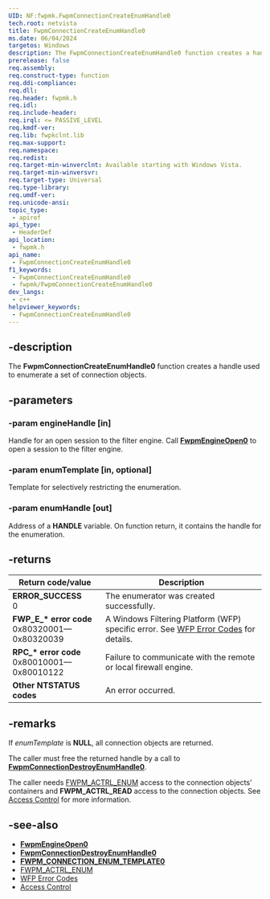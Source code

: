 ```yaml
---
UID: NF:fwpmk.FwpmConnectionCreateEnumHandle0
tech.root: netvista
title: FwpmConnectionCreateEnumHandle0
ms.date: 06/04/2024
targetos: Windows
description: The FwpmConnectionCreateEnumHandle0 function creates a handle used to enumerate a set of connection objects.
prerelease: false
req.assembly: 
req.construct-type: function
req.ddi-compliance: 
req.dll: 
req.header: fwpmk.h
req.idl: 
req.include-header: 
req.irql: <= PASSIVE_LEVEL
req.kmdf-ver: 
req.lib: fwpkclnt.lib
req.max-support: 
req.namespace: 
req.redist: 
req.target-min-winverclnt: Available starting with Windows Vista.
req.target-min-winversvr: 
req.target-type: Universal
req.type-library: 
req.umdf-ver: 
req.unicode-ansi: 
topic_type:
 - apiref
api_type:
 - HeaderDef
api_location:
 - fwpmk.h
api_name:
 - FwpmConnectionCreateEnumHandle0
f1_keywords:
 - FwpmConnectionCreateEnumHandle0
 - fwpmk/FwpmConnectionCreateEnumHandle0
dev_langs:
 - c++
helpviewer_keywords:
 - FwpmConnectionCreateEnumHandle0
---
```


## -description

The **FwpmConnectionCreateEnumHandle0** function creates a handle used to enumerate a set of connection objects.

## -parameters

### -param engineHandle [in]

Handle for an open session to the filter engine. Call **[FwpmEngineOpen0](nf-fwpmk-fwpmengineopen0.md)** to open a session to the filter engine.

### -param enumTemplate [in, optional]

Template for selectively restricting the enumeration.

### -param enumHandle [out]

Address of a **HANDLE** variable. On function return, it contains the handle for the enumeration.

## -returns

| Return code/value | Description |
| --- | --- |
| **ERROR_SUCCESS**<br>0 | The enumerator was created successfully. |
| **FWP_E_\* error code**<br>0x80320001—0x80320039 | A Windows Filtering Platform (WFP) specific error. See [WFP Error Codes](/windows/win32/fwp/wfp-error-codes) for details. |
| **RPC_\* error code**<br>0x80010001—0x80010122 | Failure to communicate with the remote or local firewall engine. |
| **Other NTSTATUS codes** | An error occurred. |

## -remarks

If *enumTemplate* is **NULL**, all connection objects are returned.

The caller must free the returned handle by a call to **[FwpmConnectionDestroyEnumHandle0](nf-fwpmk-fwpmconnectiondestroyenumhandle0.md)**.

The caller needs [FWPM_ACTRL_ENUM](/windows/desktop/FWP/access-right-identifiers) access to the connection objects' containers and **FWPM_ACTRL_READ** access to the connection objects. See [Access Control](/windows/desktop/FWP/access-control) for more information.

## -see-also

- **[FwpmEngineOpen0](nf-fwpmk-fwpmengineopen0.md)**
- **[FwpmConnectionDestroyEnumHandle0](nf-fwpmk-fwpmconnectiondestroyenumhandle0.md)**
- **[FWPM_CONNECTION_ENUM_TEMPLATE0](/windows/desktop/api/fwpmtypes/ns-fwpmtypes-fwpm_connection_enum_template0)**
- [FWPM_ACTRL_ENUM](/windows/desktop/FWP/access-right-identifiers)
- [WFP Error Codes](/windows/win32/fwp/wfp-error-codes)
- [Access Control](/windows/desktop/FWP/access-control)
